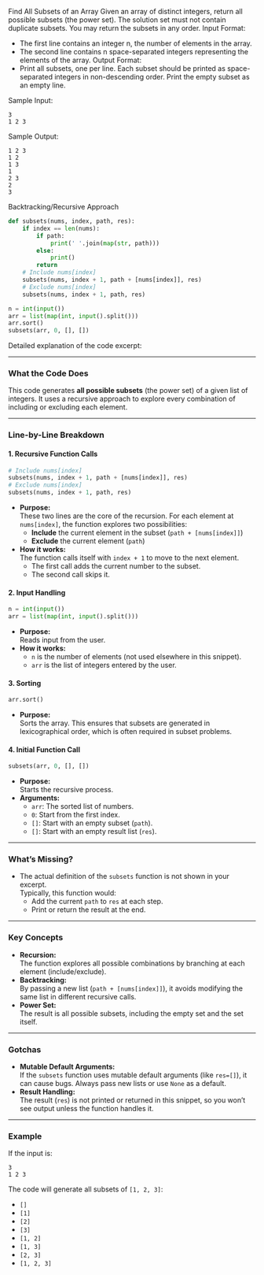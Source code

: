 Find All Subsets of an Array
Given an array of distinct integers, return all possible subsets (the power set). The solution set must not contain duplicate subsets. You may return the subsets in any order.
Input Format:
- The first line contains an integer n, the number of elements in the array.
- The second line contains n space-separated integers representing the elements of the array.
Output Format:
- Print all subsets, one per line. Each subset should be printed as space-separated integers in non-descending order. Print the empty subset as an empty line.


Sample Input:
```
3
1 2 3
```

Sample Output:
```
1 2 3
1 2
1 3
1
2 3
2
3
```

Backtracking/Recursive Approach
```python 
def subsets(nums, index, path, res):
    if index == len(nums):
        if path:
            print(' '.join(map(str, path)))
        else:
            print()
        return
    # Include nums[index]
    subsets(nums, index + 1, path + [nums[index]], res)
    # Exclude nums[index]
    subsets(nums, index + 1, path, res)

n = int(input())
arr = list(map(int, input().split()))
arr.sort()
subsets(arr, 0, [], [])
```

Detailed explanation of the code excerpt:

---

### What the Code Does

This code generates **all possible subsets** (the power set) of a given list of integers. It uses a recursive approach to explore every combination of including or excluding each element.

---

### Line-by-Line Breakdown

#### 1. Recursive Function Calls

```python
# Include nums[index]
subsets(nums, index + 1, path + [nums[index]], res)
# Exclude nums[index]
subsets(nums, index + 1, path, res)
```

- **Purpose:**  
  These two lines are the core of the recursion. For each element at `nums[index]`, the function explores two possibilities:
  - **Include** the current element in the subset (`path + [nums[index]]`)
  - **Exclude** the current element (`path`)
- **How it works:**  
  The function calls itself with `index + 1` to move to the next element.  
  - The first call adds the current number to the subset.
  - The second call skips it.

#### 2. Input Handling

```python
n = int(input())
arr = list(map(int, input().split()))
```

- **Purpose:**  
  Reads input from the user.
- **How it works:**  
  - `n` is the number of elements (not used elsewhere in this snippet).
  - `arr` is the list of integers entered by the user.

#### 3. Sorting

```python
arr.sort()
```

- **Purpose:**  
  Sorts the array. This ensures that subsets are generated in lexicographical order, which is often required in subset problems.

#### 4. Initial Function Call

```python
subsets(arr, 0, [], [])
```

- **Purpose:**  
  Starts the recursive process.
- **Arguments:**
  - `arr`: The sorted list of numbers.
  - `0`: Start from the first index.
  - `[]`: Start with an empty subset (`path`).
  - `[]`: Start with an empty result list (`res`).

---

### What’s Missing?

- The actual definition of the `subsets` function is not shown in your excerpt.  
  Typically, this function would:
  - Add the current `path` to `res` at each step.
  - Print or return the result at the end.

---

### Key Concepts

- **Recursion:**  
  The function explores all possible combinations by branching at each element (include/exclude).
- **Backtracking:**  
  By passing a new list (`path + [nums[index]]`), it avoids modifying the same list in different recursive calls.
- **Power Set:**  
  The result is all possible subsets, including the empty set and the set itself.

---

### Gotchas

- **Mutable Default Arguments:**  
  If the `subsets` function uses mutable default arguments (like `res=[]`), it can cause bugs. Always pass new lists or use `None` as a default.
- **Result Handling:**  
  The result (`res`) is not printed or returned in this snippet, so you won’t see output unless the function handles it.

---

### Example

If the input is:
```
3
1 2 3
```
The code will generate all subsets of `[1, 2, 3]`:
- `[]`
- `[1]`
- `[2]`
- `[3]`
- `[1, 2]`
- `[1, 3]`
- `[2, 3]`
- `[1, 2, 3]`
